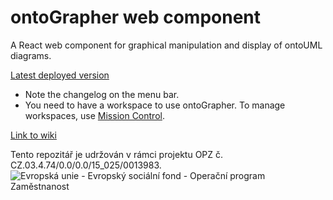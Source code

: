 # ontoGrapher web component

A React web component for graphical manipulation and display of ontoUML diagrams.

[Latest deployed version](https://slovník.gov.cz/modelujeme/v-nástroji/ontographer)
* Note the changelog on the menu bar.
* You need to have a workspace to use ontoGrapher. To manage workspaces, use [Mission Control](https://slovník.gov.cz/modelujeme).

[Link to wiki](https://github.com/opendata-mvcr/ontoGrapher/wiki)

Tento repozitář je udržován v rámci projektu OPZ č. CZ.03.4.74/0.0/0.0/15_025/0013983.
![Evropská unie - Evropský sociální fond - Operační program Zaměstnanost](https://data.gov.cz/images/ozp_logo_cz.jpg)
